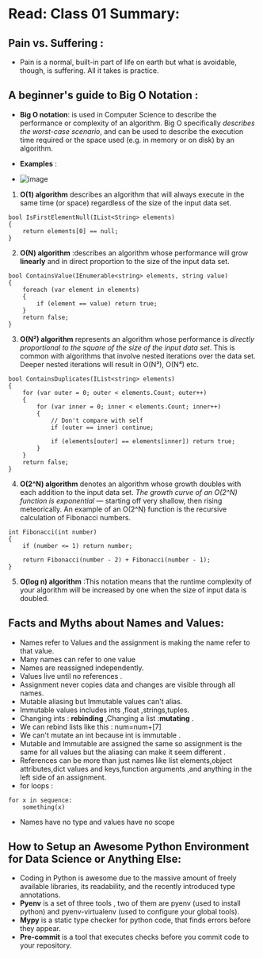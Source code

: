 # Read: Class 01 Summary:

## Pain vs. Suffering :
* Pain is a normal, built-in part of life on earth but what is avoidable, though, is suffering. All it takes is practice.

## A beginner's guide to Big O Notation :
* **Big O notation**: is used in Computer Science to describe the performance or complexity of an algorithm. Big O specifically *describes the worst-case scenario*, and can be used to describe the execution time required or the space used (e.g. in memory or on disk) by an algorithm.

* **Examples** : 
* ![image](https://miro.medium.com/max/638/0*pf4IeOADaqtJGsz7.jpeg)
1. **O(1) algorithm** describes an algorithm that will always execute in the same time (or space) regardless of the size of the input data set.
```
bool IsFirstElementNull(IList<String> elements)
{
    return elements[0] == null;
}
```
2. **O(N) algorithm** :describes an algorithm whose performance will grow **linearly** and in direct proportion to the size of the input data set.

```
bool ContainsValue(IEnumerable<string> elements, string value)
{
    foreach (var element in elements)
    {
        if (element == value) return true; 
    }     
    return false; 
}
```
3. **O(N²) algorithm** represents an algorithm whose performance is *directly proportional to the square of the size of the input data set*. This is common with algorithms that involve nested iterations over the data set. Deeper nested iterations will result in O(N³), O(N⁴) etc.

```
bool ContainsDuplicates(IList<string> elements)
{
    for (var outer = 0; outer < elements.Count; outer++) 
    {
        for (var inner = 0; inner < elements.Count; inner++) 
        { 
            // Don't compare with self 
            if (outer == inner) continue;             
            
            if (elements[outer] == elements[inner]) return true; 
        }
    }    
    return false;
}
```

4. **O(2^N) algorithm** denotes an algorithm whose growth doubles with each addition to the input data set. *The growth curve of an O(2^N) function is exponential* — starting off very shallow, then rising meteorically. An example of an O(2^N) function is the recursive calculation of Fibonacci numbers.

```
int Fibonacci(int number)
{
    if (number <= 1) return number;
       
    return Fibonacci(number - 2) + Fibonacci(number - 1); 
}
```
5. **O(log n) algorithm** :This notation means that the runtime complexity of your algorithm will be increased by one when the size of input data is doubled.

## Facts and Myths about Names and Values:
* Names refer to Values and the assignment is making the name refer to that value.
* Many names can refer to one value
* Names are reassigned independently.
* Values live until no references .
* Assignment never copies data and changes are visible through all names.
* Mutable aliasing but Immutable values can't alias.
* Immutable values includes ints ,float ,strings,tuples.
* Changing ints : **rebinding** ,Changing a list :**mutating** .
* We can rebind lists like this : num=num+[7]
* We can't mutate an int because int is immutable .
* Mutable and Immutable are assigned the same so assignment is the same for all values but the aliasing can make it seem different .
* References can be more than just names like list elements,object attributes,dict values and keys,function arguments ,and anything in the left side of an assignment.
* for loops : 
```
for x in sequence:
    something(x)
```
* Names have no type and values have no scope

## How to Setup an Awesome Python Environment for Data Science or Anything Else:
* Coding in Python is awesome due to the massive amount of freely available libraries, its readability, and the recently introduced type annotations. 
* **Pyenv** is a set of three tools , two of them are pyenv (used to install python) and pyenv-virtualenv (used to configure your global tools). 
* **Mypy** is a static type checker for python code, that finds errors before they appear.
* **Pre-commit** is a tool that executes checks before you commit code to your repository.





